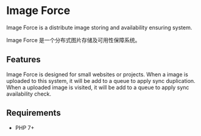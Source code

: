# Image Force

Image Force is a distribute image storing and availability ensuring system.

Image Force 是一个分布式图片存储及可用性保障系统。 

## Features
 
Image Force is designed for small websites or projects. 
When a image is uploaded to this system, it will be add to a queue to apply sync duplication.
When a uploaded image is visited, it will be add to a queue to apply sync availability check.

## Requirements

- PHP 7+

